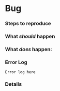 # Bug

<!--

[!] Include a label to specify the severity of the bug.

-->

### Steps to reproduce
<!-- Include detailed information on how the bug happened and how it can be reproduced -->

### What *should* happen
<!-- Insert a description of intended results -->

### What *does* happen:
<!-- Insert a description of what happens -->

### Error Log
<!-- Include any relevant error reports here -->
`Error log here`

### Details
<!-- any other misc details can be added here -->
